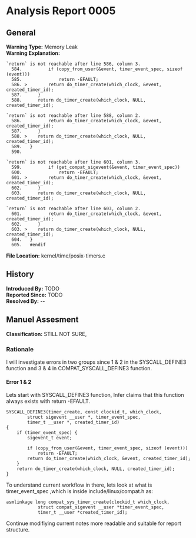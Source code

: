 # Analysis Report 0005 #

## General ##
**Warning Type:** Memory Leak  
**Warning Explanation:**
```
`return` is not reachable after line 586, column 3.
  584.   		if (copy_from_user(&event, timer_event_spec, sizeof (event)))
  585.   			return -EFAULT;
  586. > 		return do_timer_create(which_clock, &event, created_timer_id);
  587.   	}
  588.   	return do_timer_create(which_clock, NULL, created_timer_id);
```  
```
`return` is not reachable after line 588, column 2.
  586.   		return do_timer_create(which_clock, &event, created_timer_id);
  587.   	}
  588. > 	return do_timer_create(which_clock, NULL, created_timer_id);
  589.   }
  590.
```
```
`return` is not reachable after line 601, column 3.
  599.   		if (get_compat_sigevent(&event, timer_event_spec))
  600.   			return -EFAULT;
  601. > 		return do_timer_create(which_clock, &event, created_timer_id);
  602.   	}
  603.   	return do_timer_create(which_clock, NULL, created_timer_id);
```
```
`return` is not reachable after line 603, column 2.
  601.   		return do_timer_create(which_clock, &event, created_timer_id);
  602.   	}
  603. > 	return do_timer_create(which_clock, NULL, created_timer_id);
  604.   }
  605.   #endif
```

**File Location:** kernel/time/posix-timers.c
## History ##
**Introduced By:** TODO  
**Reported Since:** TODO  
**Resolved By:** --
## Manuel Assesment ##
**Classification:** STILL NOT SURE,
### Rationale ###
I will investigate errors in two groups since 1 & 2 in the SYSCALL_DEFINE3 function and 3 & 4 in COMPAT_SYSCALL_DEFINE3 function.
#### Error 1 & 2 #####
Lets start with SYSCALL_DEFINE3 function, Infer claims that this function always exists with return -EFAULT.
```
SYSCALL_DEFINE3(timer_create, const clockid_t, which_clock,
		struct sigevent __user *, timer_event_spec,
		timer_t __user *, created_timer_id)
{
	if (timer_event_spec) {
		sigevent_t event;

		if (copy_from_user(&event, timer_event_spec, sizeof (event)))
			return -EFAULT;
		return do_timer_create(which_clock, &event, created_timer_id);
	}
	return do_timer_create(which_clock, NULL, created_timer_id);
}
```
To understand current workflow in there, lets look at what is timer_event_spec ,which is inside include/linux/compat.h as:
```
asmlinkage long compat_sys_timer_create(clockid_t which_clock,
			struct compat_sigevent __user *timer_event_spec,
			timer_t __user *created_timer_id);
```

Continue modifiying current notes more readable and suitable for report structure.

